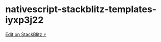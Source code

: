 # nativescript-stackblitz-templates-iyxp3j22

[Edit on StackBlitz ⚡️](https://stackblitz.com/edit/nativescript-stackblitz-templates-8hjyhg)